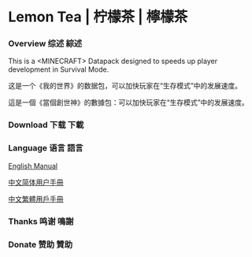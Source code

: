 # Lemon Tea | 柠檬茶 | 檸檬茶


### Overview 综述 綜述

This is a \<MINECRAFT\> Datapack designed to speeds up player development in Survival Mode.

这是一个《我的世界》的数据包，可以加快玩家在“生存模式”中的发展速度。

這是一個《當個創世神》的數據包：可以加快玩家在“生存模式”中的发展速度。


### Download 下载 下載


### Language 语言 語言

[English Manual](/en_us/)

[中文简体用户手冊](/zh_cn/)

[中文繁體用戶手冊](/zh_tw/)


### Thanks 鸣谢 鳴謝


### Donate 赞助 贊助